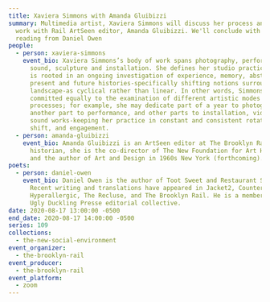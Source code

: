 ```yaml
---
title: Xaviera Simmons with Amanda Gluibizzi
summary: Multimedia artist, Xaviera Simmons will discuss her process and recent
  work with Rail ArtSeen editor, Amanda Gluibizzi. We'll conclude with a poetry
  reading from Daniel Owen
people:
  - person: xaviera-simmons
    event_bio: Xaviera Simmons’s body of work spans photography, performance, video,
      sound, sculpture and installation. She defines her studio practice, which
      is rooted in an ongoing investigation of experience, memory, abstraction,
      present and future histories-specifically shifting notions surrounding
      landscape-as cyclical rather than linear. In other words, Simmons is
      committed equally to the examination of different artistic modes and
      processes; for example, she may dedicate part of a year to photography,
      another part to performance, and other parts to installation, video, and
      sound works-keeping her practice in constant and consistent rotation,
      shift, and engagement.
  - person: amanda-gluibizzi
    event_bio: Amanda Gluibizzi is an ArtSeen editor at The Brooklyn Rail. An art
      historian, she is the co-director of The New Foundation for Art History
      and the author of Art and Design in 1960s New York (forthcoming).
poets:
  - person: daniel-owen
    event_bio: Daniel Owen is the author of Toot Sweet and Restaurant Samsara.
      Recent writing and translations have appeared in Jacket2, Counter,
      Hyperallergic, The Recluse, and The Brooklyn Rail. He is a member of the
      Ugly Duckling Presse editorial collective.
date: 2020-08-17 13:00:00 -0500
end_date: 2020-08-17 14:00:00 -0500
series: 109
collections:
  - the-new-social-environment
event_organizer:
  - the-brooklyn-rail
event_producer:
  - the-brooklyn-rail
event_platform:
  - zoom
---
```

